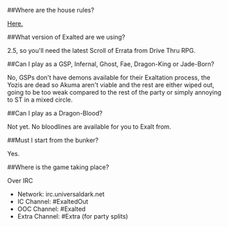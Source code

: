 ##Where are the house rules?

[Here.](rules.markdown)

##What version of Exalted are we using?

2.5, so you'll need the latest Scroll of Errata from Drive Thru RPG.

##Can I play as a GSP, Infernal, Ghost, Fae, Dragon-King or Jade-Born?

No, GSPs don't have demons available for their Exaltation process, the Yozis are dead so Akuma aren't viable and the rest are either wiped out, going to be too weak compared to the rest of the party or simply annoying to ST in a mixed circle.

##Can I play as a Dragon-Blood?

Not yet.  No bloodlines are available for you to Exalt from.

##Must I start from the bunker?

Yes.

##Where is the game taking place?

Over IRC

* Network: irc.universaldark.net
* IC Channel: #ExaltedOut
* OOC Channel: #Exalted
* Extra Channel: #Extra (for party splits)
